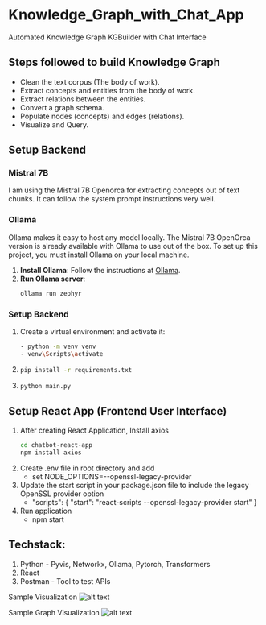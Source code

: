 # Knowledge_Graph_with_Chat_App
Automated Knowledge Graph KGBuilder with Chat Interface

## Steps followed to build Knowledge Graph
- Clean the text corpus (The body of work).
- Extract concepts and entities from the body of work.
- Extract relations between the entities.
- Convert a graph schema.
- Populate nodes (concepts) and edges (relations).
- Visualize and Query.

## Setup Backend

### Mistral 7B
I am using the Mistral 7B Openorca for extracting concepts out of text chunks. It can follow the system prompt instructions very well.

### Ollama
Ollama makes it easy to host any model locally. The Mistral 7B OpenOrca version is already available with Ollama to use out of the box. To set up this project, you must install Ollama on your local machine.

1. **Install Ollama**: Follow the instructions at [Ollama](https://ollama.ai).
2. **Run Ollama server**:
   ```sh
   ollama run zephyr

### Setup Backend

1. Create a virtual environment and activate it:
   ```sh
   - python -m venv venv
   - venv\Scripts\activate

2. 
   ```sh
   pip install -r requirements.txt
3. 
   ```sh
   python main.py

## Setup React App (Frontend User Interface)
1. After creating React Application, Install axios
   ```sh
   cd chatbot-react-app
   npm install axios
2. Create .env file in root directory and add 
   - set NODE_OPTIONS=--openssl-legacy-provider
3. Update the start script in your package.json file to include the legacy OpenSSL provider option
   - "scripts": {
         "start": "react-scripts --openssl-legacy-provider start"
         }
4. Run application
   - npm start

## Techstack:
1. Python - Pyvis, Networkx, Ollama, Pytorch, Transformers
2. React
3. Postman - Tool to test APIs

Sample Visualization
![alt text](image.png)

Sample Graph Visualization
![alt text](image-1.png)